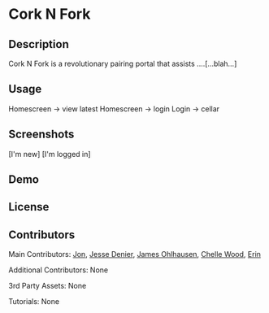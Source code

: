 # Cork N Fork

## Description

Cork N Fork is a revolutionary pairing portal that assists ....[...blah...]

## Usage

Homescreen -> view latest
Homescreen -> login
Login -> cellar

## Screenshots

[I'm new]
[I'm logged in]

## Demo

## License

## Contributors

Main Contributors: [Jon](https://github.com/kleppy), [Jesse Denier](https://github.com/JesseDenier), [James Ohlhausen](https://github.com/OhlhJames), [Chelle Wood](https://github.com/chelleyoungw), [Erin](https://github.com/sinclairems)

Additional Contributors: None

3rd Party Assets: None

Tutorials: None
